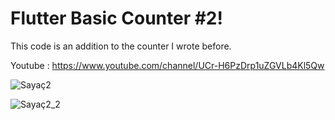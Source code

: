 # Flutter Basic Counter #2!

This code is an addition to the counter I wrote before.

Youtube : https://www.youtube.com/channel/UCr-H6PzDrp1uZGVLb4Kl5Qw

![Sayaç2](https://github.com/metinardakantarci/flutter_counter_v2/assets/55920692/71bdc9cf-f946-45b4-86d6-0ce890b8c484)

![Sayaç2_2](https://github.com/metinardakantarci/flutter_counter_v2/assets/55920692/77fe97a4-433b-4677-a2c0-4ba1720b2608)
